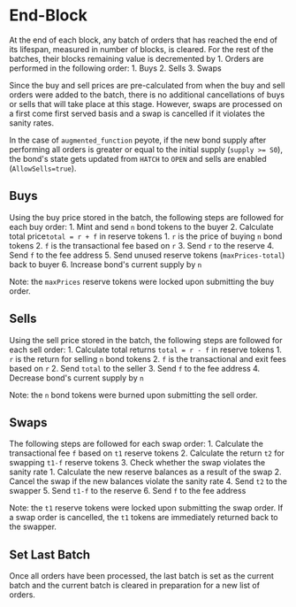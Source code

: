 # End-Block

At the end of each block, any batch of orders that has reached the end of its lifespan, measured in number of blocks, is cleared. For the rest of the batches, their blocks remaining value is decremented by 1. Orders are performed in the following order: 1. Buys 2. Sells 3. Swaps

Since the buy and sell prices are pre-calculated from when the buy and sell orders were added to the batch, there is no additional cancellations of buys or sells that will take place at this stage. However, swaps are processed on a first come first served basis and a swap is cancelled if it violates the sanity rates.

In the case of `augmented_function` peyote, if the new bond supply after performing all orders is greater or equal to the initial supply \(`supply >= S0`\), the bond's state gets updated from `HATCH` to `OPEN` and sells are enabled \(`AllowSells=true`\).

## Buys

Using the buy price stored in the batch, the following steps are followed for each buy order: 1. Mint and send `n` bond tokens to the buyer 2. Calculate total price`total = r + f` in reserve tokens 1. `r` is the price of buying `n` bond tokens 2. `f` is the transactional fee based on `r` 3. Send `r` to the reserve 4. Send `f` to the fee address 5. Send unused reserve tokens \(`maxPrices-total`\) back to buyer 6. Increase bond's current supply by `n`

Note: the `maxPrices` reserve tokens were locked upon submitting the buy order.

## Sells

Using the sell price stored in the batch, the following steps are followed for each sell order: 1. Calculate total returns `total = r - f` in reserve tokens 1. `r` is the return for selling `n` bond tokens 2. `f` is the transactional and exit fees based on `r` 2. Send `total` to the seller 3. Send `f` to the fee address 4. Decrease bond's current supply by `n`

Note: the `n` bond tokens were burned upon submitting the sell order.

## Swaps

The following steps are followed for each swap order: 1. Calculate the transactional fee `f` based on `t1` reserve tokens 2. Calculate the return `t2` for swapping `t1-f` reserve tokens 3. Check whether the swap violates the sanity rate 1. Calculate the new reserve balances as a result of the swap 2. Cancel the swap if the new balances violate the sanity rate 4. Send `t2` to the swapper 5. Send `t1-f` to the reserve 6. Send `f` to the fee address

Note: the `t1` reserve tokens were locked upon submitting the swap order. If a swap order is cancelled, the `t1` tokens are immediately returned back to the swapper.

## Set Last Batch

Once all orders have been processed, the last batch is set as the current batch and the current batch is cleared in preparation for a new list of orders.

